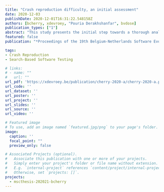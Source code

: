 ```yaml
---
title: "Crash reproduction difficulty, an initial assessment"
date: 2020-12-03
publishDate: 2020-12-01T16:31:22.548158Z
authors: [bcherry, xdevroey, "Pouria Derakhshanfar", bvdose]
publication_types: ["1"]
abstract: "This study presents the initial step towards a thorough analysis of the difficulty to reproduce a crash using search-based crash reproduction. Traditionally, code size and complexity are considered representative indicators of the difficulty for search-based approaches, like search-based unit test generation, to generate tests. However, unlike unit test generation, crash reproduction does not seek to cover a set of behaviors but instead to generate one or more tests exercising a specific behavior reproducing a given crash. In this context, there is no guarantee that the indicators used for unit testing are still valid for crash reproduction. In this study, we seek to identify such indicators by considering various code metrics, code smells, and change metrics. We report our effort to collect those metrics for JCRASHPACK, a state-of-the-art crash reproduction benchmark, and an initial assessment by considering metrics individually. Our results show that although JCRASHPACK is larger than benchmarks used in previous studies, additional crashes should be added to improve its diversity and representativeness, and that no individual metric can be used to characterize the difficulty to reproduce a crash."
featured: false
publication: "*Proceedings of the 19th Belgium-Netherlands Software Evolution Workshop (BENEVOL '20)*"

tags:
- Crash Reproduction
- Search-Based Software Testing

# links:
# - name: ""
#   url: ""
url_pdf: 'https://xdevroey.be/publication/cherry-2020-a/cherry-2020-a.pdf'
url_code: ''
url_dataset: ''
url_poster: ''
url_project: ''
url_slides: ''
url_source: ''
url_video: ''

# Featured image
# To use, add an image named `featured.jpg/png` to your page's folder.
image:
  caption: ''
  focal_point: ""
  preview_only: false

# Associated Projects (optional).
#   Associate this publication with one or more of your projects.
#   Simply enter your project's folder or file name without extension.
#   E.g. `internal-project` references `content/project/internal-project/index.md`.
#   Otherwise, set `projects: []`.
projects:
  - mscthesis-202021-bcherry
---
```

